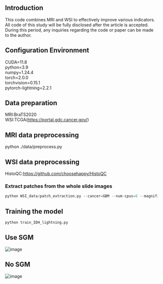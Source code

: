 ## Introduction
This code combines MRI and WSI to effectively improve various indicators.
All code of this study will be fully disclosed after the article is accepted. During this period, any inquiries regarding the code or paper can be made to the author.
## Configuration Environment
CUDA=11.8  
python=3.9  
numpy=1.24.4  
torch=2.0.0  
torchvision=0.15.1  
pytorch-lightning=2.2.1
## Data preparation
MRI:BraTS2020  
WSI:TCGA(https://portal.gdc.cancer.gov/)
## MRI data preprocessing
python ./data/preprocess.py
## WSI data preprocessing
HistoQC:https://github.com/choosehappy/HistoQC  
### Extract patches from the whole slide images
```python
python WSI_data/patch_extraction.py --cancer=GBM --num-cpus=6 --magnification=20 --patch-size=256 --stratify=idh,atrx,p19q --wsi_path --wsi_mask_path --output_path
```
## Training the model
```python
python train_IDH_lightning.py
```
## Use SGM
![image](https://github.com/user-attachments/assets/ef7f5bf4-6adf-4ee8-a45d-22f55028c33e)
## No SGM
![image](https://github.com/user-attachments/assets/8c6f0d57-156a-48ea-b56a-2845bf1adc24)
